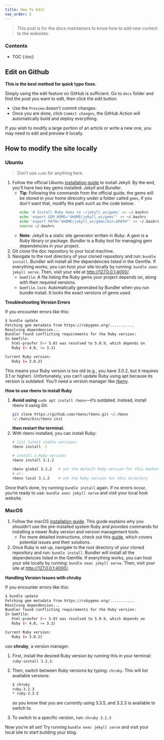 ```yaml
---
title: How To Edit
nav_order: 5
---
```


> This post is for the docs maintainers to know how to add new content to the websites.

### Contents
* TOC
{:toc}


## Edit on Github

**This is the best method for quick typo fixes.**

Simply using the edit feature on GitHub is sufficient. Go to `docs` folder and find the post you want to edit, then click the edit button.
- Use the `Preview` doesn't commit changes.
- Once you are done, click `Commit changes`, the GitHub Action will automatically build and deploy everything. 

If you wish to modify a large portion of an article or write a new one, you may need to edit and preview it locally.

## How to modify the site locally

### Ubuntu
> Don't use `sudo` for anything here.

1. Follow the official Ubuntu [installation guide](https://jekyllrb.com/docs/installation/ubuntu/) to install Jekyll. By the end, you’ll have two key gems installed: *Jekyll* and *Bundler*.
    - **Tip**: Following the commands from the official guide, the gems will be stored in your home direcotry under a folder called `gems`, if you don't want that, modify the path such as the code below:
        ```bash
        echo '# Install Ruby Gems to ~/jekyll_ws/gems' >> ~/.bashrc
        echo 'export GEM_HOME="$HOME/jekyll_ws/gems"' >> ~/.bashrc
        echo 'export PATH="$HOME/jekyll_ws/gems/bin:$PATH"' >> ~/.bashrc
        source ~/.bashrc
        ```
    - **Note**: *Jekyll* is a static site generator written in *Ruby*. A gem is a Ruby library or package. *Bundler* is a Ruby tool for managing gem dependencies in your project.
2. Git clone the doc repository to your local machine.
3. Navigate to the root directory of your cloned repository and run: `bundle install`. Bundler will install all the dependencies listed in the Gemfile. If everything works, you can host your site locally by running: `bundle exec jekyll serve`. Then, visit your site at http://127.0.0.1:4000/.
    - `Gemfile`: A file listing the Ruby gems your project depends on, along with their required versions.
    - `Gemfile.lock`: Automatically generated by Bundler when you run bundle install. It locks the exact versions of gems used.

**Troubleshooting Version Errors**

If you encounter errors like this:
```bash
$ bundle update
Fetching gem metadata from https://rubygems.org/...........
Resolving dependencies...
Bundler found conflicting requirements for the Ruby version:
In Gemfile:
   html-proofer (~> 5.0) was resolved to 5.0.9, which depends on
   Ruby (< 4.0, >= 3.1)

Current Ruby version:
   Ruby (= 3.0.2)
```
This means your Ruby version is too old (e.g., you have 3.0.2, but it requires 3.1 or higher). Unfortunately, you can’t update Ruby using apt because its version is outdated. You’ll need a version manager like [rbenv](https://github.com/rbenv/rbenv).

**How to use rbenv to install Ruby**
1. **Avoid using** `sudo apt install rbenv`—it’s outdated. Instead, install rbenv it using Git:
   ```bash
   git clone https://github.com/rbenv/rbenv.git ~/.rbenv
   ~/.rbenv/bin/rbenv init
   ```
   **then restart the terminal.**
2. With rbenv installed, you can install Ruby:
    ```bash
    # list latest stable versions:
    rbenv install -l

    # install a Ruby version:
    rbenv install 3.1.2

    rbenv global 3.1.2   # set the default Ruby version for this machine
    # or:
    rbenv local 3.1.2    # set the Ruby version for this directory
    ```

Once that’s done, try running `bundle install` again. If no errors occur, you’re ready to use: `bundle exec jekyll serve` and visit your local host website.

### MacOS
1. Follow the macOS [installation guide](https://jekyllrb.com/docs/installation/macos/).  This guide explains why you shouldn’t use the pre-installed system Ruby and provides commands for installing a newer Ruby version and version management tools.
   - For more detailed instructions, check out this [guide](https://www.moncefbelyamani.com/how-to-install-xcode-homebrew-git-rvm-ruby-on-mac), which covers potential issues and their solutions.
2. Once Ruby is set up, navigate to the root directory of your cloned repository and run: `bundle install`. Bundler will install all the dependencies listed in the Gemfile. If everything works, you can host your site locally by running: `bundle exec jekyll serve`. Then, visit your site at http://127.0.0.1:4000/.

**Handling Version Issues with chruby**

If you encounter errors like this:
```bash
$ bundle update
Fetching gem metadata from https://rubygems.org/...........
Resolving dependencies...
Bundler found conflicting requirements for the Ruby version:
In Gemfile:
   html-proofer (~> 5.0) was resolved to 5.0.9, which depends on
   Ruby (< 4.0, >= 3.1)

Current Ruby version:
   Ruby (= 3.0.2)
```

use **chruby**, a version manager. 
1. First, install the desired Ruby version by running this in your terminal: `ruby-install 3.2.3`.
2. Then, switch between Ruby versions by typing: `chruby`. This will list available versions:
   
   ```bash
   $ chruby                                                                 
   ruby-3.2.3
   * ruby-3.3.5
   ```
    so you know that you are currently using 3.3.5, and 3.2.3 is available to switch to.
3. To switch to a specific version, run: `chruby 3.2.3`

Now you’re all set! Try running `bundle exec jekyll serve` and visit your local site to start building your blog.